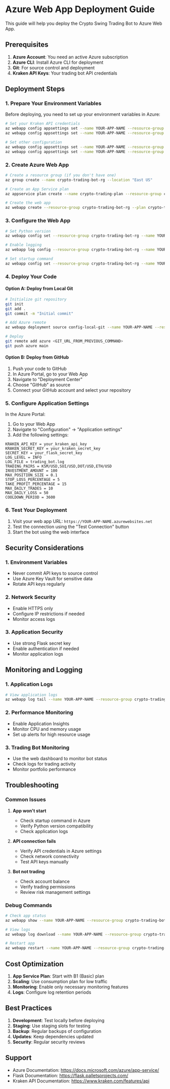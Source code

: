 # Azure Web App Deployment Guide

This guide will help you deploy the Crypto Swing Trading Bot to Azure Web App.

## Prerequisites

1. **Azure Account**: You need an active Azure subscription
2. **Azure CLI**: Install Azure CLI for deployment
3. **Git**: For source control and deployment
4. **Kraken API Keys**: Your trading bot API credentials

## Deployment Steps

### 1. Prepare Your Environment Variables

Before deploying, you need to set up your environment variables in Azure:

```bash
# Set your Kraken API credentials
az webapp config appsettings set --name YOUR-APP-NAME --resource-group YOUR-RESOURCE-GROUP --settings KRAKEN_API_KEY="your_api_key_here"
az webapp config appsettings set --name YOUR-APP-NAME --resource-group YOUR-RESOURCE-GROUP --settings KRAKEN_SECRET_KEY="your_secret_key_here"

# Set other configuration
az webapp config appsettings set --name YOUR-APP-NAME --resource-group YOUR-RESOURCE-GROUP --settings SECRET_KEY="your_secret_key_for_flask"
az webapp config appsettings set --name YOUR-APP-NAME --resource-group YOUR-RESOURCE-GROUP --settings LOG_LEVEL="INFO"
```

### 2. Create Azure Web App

```bash
# Create a resource group (if you don't have one)
az group create --name crypto-trading-bot-rg --location "East US"

# Create an App Service plan
az appservice plan create --name crypto-trading-plan --resource-group crypto-trading-bot-rg --sku B1 --is-linux

# Create the web app
az webapp create --resource-group crypto-trading-bot-rg --plan crypto-trading-plan --name YOUR-APP-NAME --runtime "PYTHON:3.11"
```

### 3. Configure the Web App

```bash
# Set Python version
az webapp config set --resource-group crypto-trading-bot-rg --name YOUR-APP-NAME --linux-fx-version "PYTHON|3.11"

# Enable logging
az webapp log config --resource-group crypto-trading-bot-rg --name YOUR-APP-NAME --web-server-logging filesystem

# Set startup command
az webapp config set --resource-group crypto-trading-bot-rg --name YOUR-APP-NAME --startup-file "gunicorn --bind=0.0.0.0 --timeout 600 app:app"
```

### 4. Deploy Your Code

#### Option A: Deploy from Local Git

```bash
# Initialize git repository
git init
git add .
git commit -m "Initial commit"

# Add Azure remote
az webapp deployment source config-local-git --name YOUR-APP-NAME --resource-group crypto-trading-bot-rg

# Deploy
git remote add azure <GIT_URL_FROM_PREVIOUS_COMMAND>
git push azure main
```

#### Option B: Deploy from GitHub

1. Push your code to GitHub
2. In Azure Portal, go to your Web App
3. Navigate to "Deployment Center"
4. Choose "GitHub" as source
5. Connect your GitHub account and select your repository

### 5. Configure Application Settings

In the Azure Portal:

1. Go to your Web App
2. Navigate to "Configuration" → "Application settings"
3. Add the following settings:

```
KRAKEN_API_KEY = your_kraken_api_key
KRAKEN_SECRET_KEY = your_kraken_secret_key
SECRET_KEY = your_flask_secret_key
LOG_LEVEL = INFO
LOG_FILE = trading_bot.log
TRADING_PAIRS = KSM/USD,SUI/USD,DOT/USD,ETH/USD
INVESTMENT_AMOUNT = 100
MAX_POSITION_SIZE = 0.1
STOP_LOSS_PERCENTAGE = 5
TAKE_PROFIT_PERCENTAGE = 15
MAX_DAILY_TRADES = 10
MAX_DAILY_LOSS = 50
COOLDOWN_PERIOD = 3600
```

### 6. Test Your Deployment

1. Visit your web app URL: `https://YOUR-APP-NAME.azurewebsites.net`
2. Test the connection using the "Test Connection" button
3. Start the bot using the web interface

## Security Considerations

### 1. Environment Variables
- Never commit API keys to source control
- Use Azure Key Vault for sensitive data
- Rotate API keys regularly

### 2. Network Security
- Enable HTTPS only
- Configure IP restrictions if needed
- Monitor access logs

### 3. Application Security
- Use strong Flask secret key
- Enable authentication if needed
- Monitor application logs

## Monitoring and Logging

### 1. Application Logs
```bash
# View application logs
az webapp log tail --name YOUR-APP-NAME --resource-group crypto-trading-bot-rg
```

### 2. Performance Monitoring
- Enable Application Insights
- Monitor CPU and memory usage
- Set up alerts for high resource usage

### 3. Trading Bot Monitoring
- Use the web dashboard to monitor bot status
- Check logs for trading activity
- Monitor portfolio performance

## Troubleshooting

### Common Issues

1. **App won't start**
   - Check startup command in Azure
   - Verify Python version compatibility
   - Check application logs

2. **API connection fails**
   - Verify API credentials in Azure settings
   - Check network connectivity
   - Test API keys manually

3. **Bot not trading**
   - Check account balance
   - Verify trading permissions
   - Review risk management settings

### Debug Commands

```bash
# Check app status
az webapp show --name YOUR-APP-NAME --resource-group crypto-trading-bot-rg

# View logs
az webapp log download --name YOUR-APP-NAME --resource-group crypto-trading-bot-rg

# Restart app
az webapp restart --name YOUR-APP-NAME --resource-group crypto-trading-bot-rg
```

## Cost Optimization

1. **App Service Plan**: Start with B1 (Basic) plan
2. **Scaling**: Use consumption plan for low traffic
3. **Monitoring**: Enable only necessary monitoring features
4. **Logs**: Configure log retention periods

## Best Practices

1. **Development**: Test locally before deploying
2. **Staging**: Use staging slots for testing
3. **Backup**: Regular backups of configuration
4. **Updates**: Keep dependencies updated
5. **Security**: Regular security reviews

## Support

- Azure Documentation: https://docs.microsoft.com/azure/app-service/
- Flask Documentation: https://flask.palletsprojects.com/
- Kraken API Documentation: https://www.kraken.com/features/api
